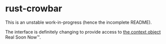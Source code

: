 # rust-crowbar

This is an unstable work-in-progress (hence the incomplete README).

The interface is definitely changing to provide access to [the context object](http://docs.aws.amazon.com/lambda/latest/dg/python-context-object.html) Real Soon Now™.
